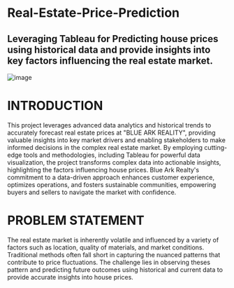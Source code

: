 # Real-Estate-Price-Prediction
## Leveraging Tableau for Predicting house prices using historical data and provide insights into  key factors influencing the real estate market.
![image](https://github.com/user-attachments/assets/a8d3942e-0baf-4e01-aad9-70bc9f1619df)
# INTRODUCTION
This project leverages advanced data analytics and historical trends to accurately forecast real estate prices at "BLUE ARK REALITY", providing valuable insights into key market drivers and enabling stakeholders to make informed decisions in the complex real estate market. By employing cutting-edge tools and methodologies, including Tableau for powerful data visualization, the project transforms complex data into actionable insights, highlighting the factors influencing house prices. Blue Ark Realty's commitment to a data-driven approach enhances customer experience, optimizes operations, and fosters sustainable communities, empowering buyers and sellers to navigate the market with confidence.
# PROBLEM STATEMENT
The real estate market is inherently volatile and influenced by a variety of factors such as location, quality of materials, and market conditions. Traditional methods often fall short in capturing the nuanced patterns that contribute to price fluctuations. The challenge lies in observing theses pattern and predicting future outcomes using historical and current data to provide accurate insights into house prices.
